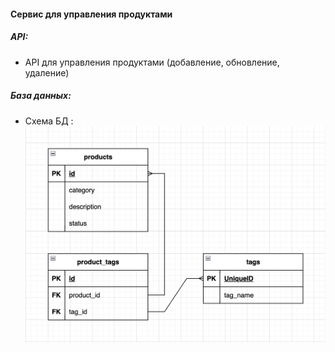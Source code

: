 #### Сервис для управления продуктами

##### API:
* API для управления продуктами (добавление, обновление, удаление)

##### База данных:
* Схема БД : ![Схема Базы данных](schema_product.png)